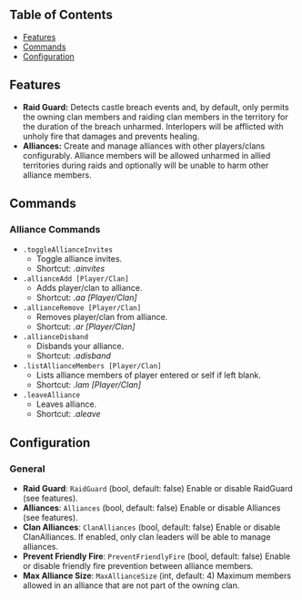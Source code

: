 ﻿## Table of Contents

- [Features](#features)
- [Commands](#commands)
- [Configuration](#configuration)

## Features

- **Raid Guard:** Detects castle breach events and, by default, only permits the owning clan members and raiding clan members in the territory for the duration of the breach unharmed. Interlopers will be afflicted with unholy fire that damages and prevents healing.
- **Alliances:** Create and manage alliances with other players/clans configurably. Alliance members will be allowed unharmed in allied territories during raids and optionally will be unable to harm other alliance members.

## Commands

### Alliance Commands
- `.toggleAllianceInvites`
  - Toggle alliance invites.
  - Shortcut: *.ainvites*
- `.allianceAdd [Player/Clan]`
  - Adds player/clan to alliance.
  - Shortcut: *.aa [Player/Clan]*
- `.allianceRemove [Player/Clan]`
  - Removes player/clan from alliance.
  - Shortcut: *.ar [Player/Clan]*
- `.allianceDisband`
  - Disbands your alliance.
  - Shortcut: *.adisband*
- `.listAllianceMembers [Player/Clan]`
  - Lists alliance members of player entered or self if left blank.
  - Shortcut: *.lam [Player/Clan]*
- `.leaveAlliance`
  - Leaves alliance.
  - Shortcut: *.aleave*
 
## Configuration

### General
- **Raid Guard**: `RaidGuard` (bool, default: false)
  Enable or disable RaidGuard (see features).
- **Alliances**: `Alliances` (bool, default: false)
  Enable or disable Alliances (see features).
- **Clan Alliances**: `ClanAlliances` (bool, default: false)
  Enable or disable ClanAlliances. If enabled, only clan leaders will be able to manage alliances.
- **Prevent Friendly Fire**: `PreventFriendlyFire` (bool, default: false)
  Enable or disable friendly fire prevention between alliance members.
- **Max Alliance Size**: `MaxAllianceSize` (int, default: 4)
  Maximum members allowed in an alliance that are not part of the owning clan.





